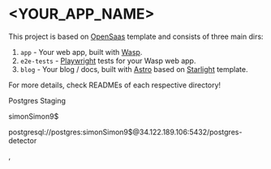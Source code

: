 # <YOUR_APP_NAME>

This project is based on [OpenSaas](https://opensaas.sh) template and consists of three main dirs:
1. `app` - Your web app, built with [Wasp](https://wasp-lang.dev).
2. `e2e-tests` - [Playwright](https://playwright.dev/) tests for your Wasp web app.
3. `blog` - Your blog / docs, built with [Astro](https://docs.astro.build) based on [Starlight](https://starlight.astro.build/) template.

For more details, check READMEs of each respective directory!


Postgres Staging


simonSimon9$


postgresql://postgres:simonSimon9$@34.122.189.106:5432/postgres-detector

,